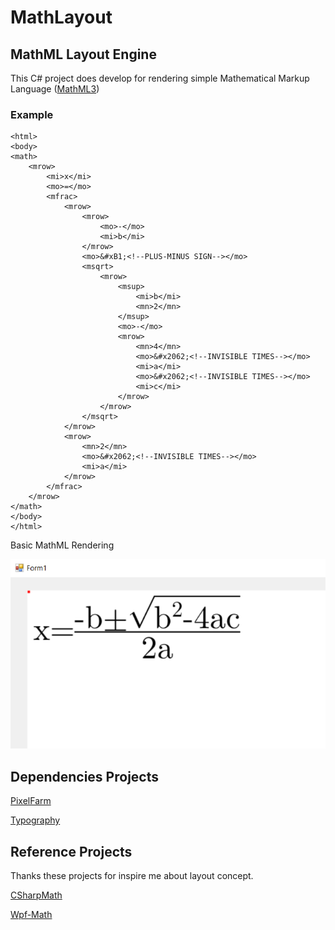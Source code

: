 # MathLayout

## MathML Layout Engine
This C# project does develop for rendering simple Mathematical Markup Language ([MathML3](https://www.w3.org/TR/MathML3))

### Example

    <html>
    <body>
    <math>
        <mrow>
            <mi>x</mi>
            <mo>=</mo>
            <mfrac>
                <mrow>
                    <mrow>
                        <mo>-</mo>
                        <mi>b</mi>
                    </mrow>
                    <mo>&#xB1;<!--PLUS-MINUS SIGN--></mo>
                    <msqrt>
                        <mrow>
                            <msup>
                                <mi>b</mi>
                                <mn>2</mn>
                            </msup>
                            <mo>-</mo>
                            <mrow>
                                <mn>4</mn>
                                <mo>&#x2062;<!--INVISIBLE TIMES--></mo>
                                <mi>a</mi>
                                <mo>&#x2062;<!--INVISIBLE TIMES--></mo>
                                <mi>c</mi>
                            </mrow>
                        </mrow>
                    </msqrt>
                </mrow>
                <mrow>
                    <mn>2</mn>
                    <mo>&#x2062;<!--INVISIBLE TIMES--></mo>
                    <mi>a</mi>
                </mrow>
            </mfrac>
        </mrow>
    </math>
    </body>
    </html>
    
Basic MathML Rendering

![basic MathML rendering](./Example_Pictures/Sample1.png)

## Dependencies Projects
[PixelFarm](https://github.com/PaintLab/PixelFarm)

[Typography](https://github.com/LayoutFarm/Typography)

## Reference Projects
Thanks these projects for inspire me about layout concept.

[CSharpMath](https://github.com/verybadcat/CSharpMath)

[Wpf-Math](https://github.com/ForNeVeR/wpf-math)
